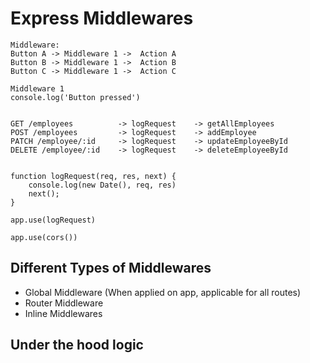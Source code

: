 
# Express Middlewares

```
Middleware: 
Button A -> Middleware 1 ->  Action A
Button B -> Middleware 1 ->  Action B
Button C -> Middleware 1 ->  Action C

Middleware 1
console.log('Button pressed')
```

```

GET /employees          -> logRequest    -> getAllEmployees
POST /employees         -> logRequest    -> addEmployee
PATCH /employee/:id     -> logRequest    -> updateEmployeeById
DELETE /employee/:id    -> logRequest    -> deleteEmployeeById


function logRequest(req, res, next) {
    console.log(new Date(), req, res)
    next();
}

app.use(logRequest)

app.use(cors())

```

## Different Types of Middlewares
* Global Middleware (When applied on app, applicable for all routes)
* Router Middleware
* Inline Middlewares

## Under the hood logic